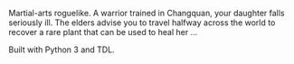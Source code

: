 Martial-arts roguelike. A warrior trained in Changquan, your daughter falls seriously ill. The elders advise you to travel halfway across the world to recover a rare plant that can be used to heal her ...

Built with Python 3 and TDL.